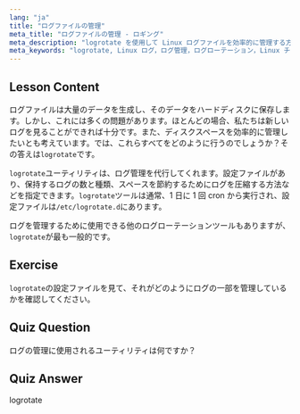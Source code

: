 ```yaml
---
lang: "ja"
title: "ログファイルの管理"
meta_title: "ログファイルの管理 - ロギング"
meta_description: "logrotate を使用して Linux ログファイルを効率的に管理する方法を学びます。ログのローテーション、圧縮、設定について学び、ディスクスペースを節約しましょう。今日から学習を始めましょう！"
meta_keywords: "logrotate, Linux ログ，ログ管理，ログローテーション，Linux チュートリアル，初心者，ガイド，ディスクスペース"
---
```


## Lesson Content

ログファイルは大量のデータを生成し、そのデータをハードディスクに保存します。しかし、これには多くの問題があります。ほとんどの場合、私たちは新しいログを見ることができれば十分です。また、ディスクスペースを効率的に管理したいとも考えています。では、これらすべてをどのように行うのでしょうか？その答えは`logrotate`です。

`logrotate`ユーティリティは、ログ管理を代行してくれます。設定ファイルがあり、保持するログの数と種類、スペースを節約するためにログを圧縮する方法などを指定できます。`logrotate`ツールは通常、1 日に 1 回 cron から実行され、設定ファイルは`/etc/logrotate.d`にあります。

ログを管理するために使用できる他のログローテーションツールもありますが、`logrotate`が最も一般的です。

## Exercise

`logrotate`の設定ファイルを見て、それがどのようにログの一部を管理しているかを確認してください。

## Quiz Question

ログの管理に使用されるユーティリティは何ですか？

## Quiz Answer

logrotate
